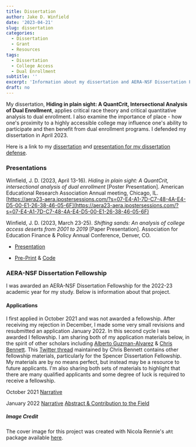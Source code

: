 ```yaml
---
title: Dissertation
author: Jake D. Winfield
date: '2023-04-21'
slug: dissertation
categories:
  - Dissertation
  - Grant
  - Resources
tags:
  - Dissertation
  - College Access
  - Dual Enrollment
subtitle: ''
excerpt: 'Information about my dissertation and AERA-NSF Dissertation Fellowship'
draft: no
---
```


My dissertation, **Hiding in plain sight: A QuantCrit, Intersectional Analysis of Dual Enrollment**, applies critical race theory and critical quantitative analysis to dual enrollment. I also examine the importance of place - how one's proximity to a highly accessible college may influence one's ability to participate and then benefit from dual enrollment programs. I defended my dissertation in April 2023. 

Here is a link to my [dissertation](https://scholarshare.temple.edu/handle/20.500.12613/8530) and [presentation for my dissertation defense](Winfield_Defense_20230418.pdf). 
### Presentations

Winfield, J. D. (2023, April 13-16). *Hiding in plain sight: A QuantCrit, intersectional analysis of dual enrollment* [Poster Presentation]. American Educational Research Association Annual meeting, Chicago, IL.[https://aera23-aera.ipostersessions.com/?s=07-E4-A1-7D-C7-48-4A-E4-D5-00-E1-26-38-46-05-6F](https://aera23-aera.ipostersessions.com/?s=07-E4-A1-7D-C7-48-4A-E4-D5-00-E1-26-38-46-05-6F)

Winfield, J. D. (2023, March 23-25). *Shifting sands: An analysis of college access deserts from 2001 to 2019* \[Paper Presentation\]. Association for Education Finance & Policy Annual Conference, Denver, CO.

-   [Presentation](ShiftingSands_AEFP_20230325.pdf)

-   [Pre-Print](https://osf.io/preprints/socarxiv/gvs9y/) & [Code](https://osf.io/bzp4k/)

### AERA-NSF Dissertation Fellowship

I was awarded an AERA-NSF Dissertation Fellowship for the 2022-23 academic year for my study. Below is information about that project.

#### Applications

I first applied in October 2021 and was not awarded a fellowship. After receiving my rejection in December, I made some very small revisions and resubmitted an application January 2022. In this second cycle I was awarded I fellowship. I am sharing both of my application materials below, in the spirit of other scholars including [Alberto Guzman-Alvarez](https://albertoguz.com/resources/) & [Chris Bennett](https://chrisbennettedu.com/home-2/resources/). This [Twitter thread](https://twitter.com/ChrisBennettEdu/status/1430567863367184386) maintained by Chris Bennett contains other fellowship materials, particularly for the Spencer Dissertation Fellowship. My materials are by no means perfect, but instead may be a resource to future applicants. I'm also sharing both sets of materials to highlight that there are many qualified applicants and some degree of luck is required to receive a fellowship.

October 2021 [Narrative](Winfield_DP202110.pdf)

January 2022 [Narrative](Winfield_DP202201.pdf) [Abstract & Contribution to the Field](Winfield_Abstract_202201.pdf)

##### Image Credit

The cover image for this project was created with Nicola Rennie's `aRt` package available [here](https://nrennie.github.io/aRt/).
